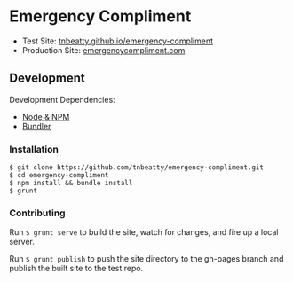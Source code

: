 Emergency Compliment
===

* Test Site: [tnbeatty.github.io/emergency-compliment](http://tnbeatty.github.io/emergency-compliment)
* Production Site: [emergencycompliment.com](http://emergencycompliment.com)

Development
---

Development Dependencies:
* [Node & NPM](http://nodejs.org)
* [Bundler](http://bundler.io)

### Installation

    $ git clone https://github.com/tnbeatty/emergency-compliment.git
    $ cd emergency-compliment
    $ npm install && bundle install
    $ grunt

### Contributing

Run `$ grunt serve` to build the site, watch for changes, and fire up a local server.

Run `$ grunt publish` to push the site directory to the gh-pages branch and publish the built site to the test repo.
